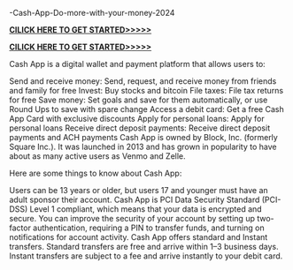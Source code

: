  -Cash-App-Do-more-with-your-money-2024

**[ CILICK HERE TO GET STARTED>>>>>](https://cutt.ly/4eZLsCCU)**

**[ CILICK HERE TO GET STARTED>>>>>](https://cutt.ly/4eZLsCCU)**

Cash App is a digital wallet and payment platform that allows users to:

Send and receive money: Send, request, and receive money from friends and family for free
Invest: Buy stocks and bitcoin
File taxes: File tax returns for free
Save money: Set goals and save for them automatically, or use Round Ups to save with spare change
Access a debit card: Get a free Cash App Card with exclusive discounts
Apply for personal loans: Apply for personal loans
Receive direct deposit payments: Receive direct deposit payments and ACH payments
Cash App is owned by Block, Inc. (formerly Square Inc.). It was launched in 2013 and has grown in popularity to have about as many active users as Venmo and Zelle.

Here are some things to know about Cash App:

Users can be 13 years or older, but users 17 and younger must have an adult sponsor their account.
Cash App is PCI Data Security Standard (PCI-DSS) Level 1 compliant, which means that your data is encrypted and secure.
You can improve the security of your account by setting up two-factor authentication, requiring a PIN to transfer funds, and turning on notifications for account activity.
Cash App offers standard and Instant transfers. Standard transfers are free and arrive within 1–3 business days. Instant transfers are subject to a fee and arrive instantly to your debit card.
